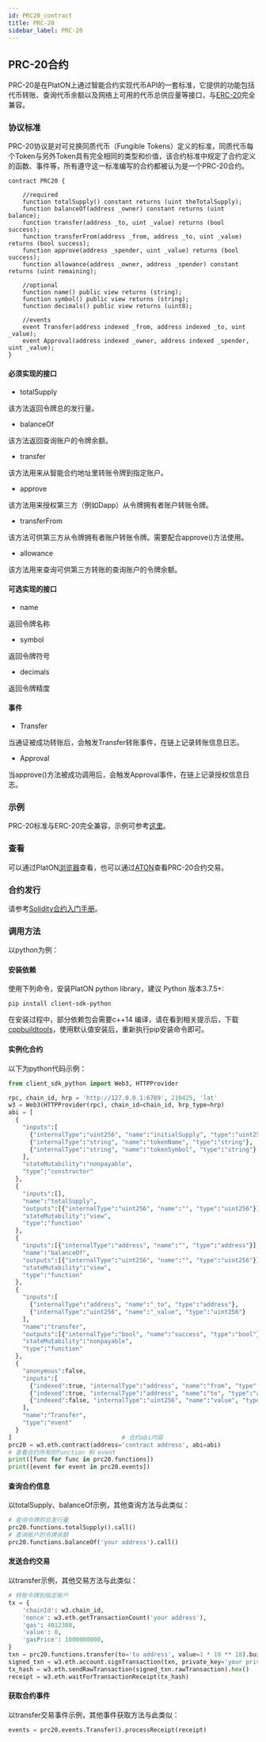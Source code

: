 ```yaml
---
id: PRC20_contract
title: PRC-20
sidebar_label: PRC-20
---
```


## PRC-20合约

PRC-20是在PlatON上通过智能合约实现代币API的一套标准，它提供的功能包括代币转账、查询代币余额以及网络上可用的代币总供应量等接口，与[ERC-20](https://eips.ethereum.org/EIPS/eip-20)完全兼容。

### 协议标准

PRC-20协议是对可兑换同质代币（Fungible Tokens）定义的标准，同质代币每个Token与另外Token具有完全相同的类型和价值，该合约标准中规定了合约定义的函数、事件等，所有遵守这一标准编写的合约都被认为是一个PRC-20合约。

``` solidity
contract PRC20 {

	//required
    function totalSupply() constant returns (uint theTotalSupply);
    function balanceOf(address _owner) constant returns (uint balance);
    function transfer(address _to, uint _value) returns (bool success);
    function transferFrom(address _from, address _to, uint _value) returns (bool success);
    function approve(address _spender, uint _value) returns (bool success);
    function allowance(address _owner, address _spender) constant returns (uint remaining);
	
	//optional
	function name() public view returns (string);
	function symbol() public view returns (string);
	function decimals() public view returns (uint8);
	
	//events
    event Transfer(address indexed _from, address indexed _to, uint _value);
    event Approval(address indexed _owner, address indexed _spender, uint _value);
}
```

#### 必须实现的接口

- totalSupply

该方法返回令牌总的发行量。

- balanceOf

该方法返回查询账户的令牌余额。

- transfer

该方法用来从智能合约地址里转账令牌到指定账户。

- approve

该方法用来授权第三方（例如Dapp）从令牌拥有者账户转账令牌。

- transferFrom

该方法可供第三方从令牌拥有者账户转账令牌。需要配合approve()方法使用。

- allowance

该方法用来查询可供第三方转账的查询账户的令牌余额。

#### 可选实现的接口

- name

返回令牌名称

- symbol

返回令牌符号

- decimals

返回令牌精度

#### 事件

- Transfer

当通证被成功转账后，会触发Transfer转账事件，在链上记录转账信息日志。

- Approval

当approve()方法被成功调用后，会触发Approval事件，在链上记录授权信息日志。

### 示例

PRC-20标准与ERC-20完全兼容，示例可参考[这里](https://github.com/OpenZeppelin/openzeppelin-contracts/tree/9b3710465583284b8c4c5d2245749246bb2e0094/contracts/token/ERC20)。

### 查看

可以通过PlatON[浏览器](https://scan.platon.network/tokens/tokensTranfer/prc20)查看，也可以通过[ATON](https://devdocs.platon.network/docs/zh-CN/ATON-user-manual/)查看PRC-20合约交易。

### 合约发行

请参考[Solidity合约入门手册](/docs/zh-CN/Solidity_Dev_Manual#入门手册)。

### 调用方法

以python为例：

#### 安装依赖

使用下列命令，安装PlatON python library，建议 Python 版本3.7.5+:

``` shell
pip install client-sdk-python
```

在安装过程中，部分依赖包会需要c++14 编译，请在看到相关提示后，下载[cppbuildtools](http://go.microsoft.com/fwlink/?LinkId=691126)，使用默认值安装后，重新执行pip安装命令即可。

#### 实例化合约

以下为python代码示例：

``` python
from client_sdk_python import Web3, HTTPProvider

rpc, chain_id, hrp = 'http://127.0.0.1:6789', 210425, 'lat'
w3 = Web3(HTTPProvider(rpc), chain_id=chain_id, hrp_type=hrp)
abi = [
  {
    "inputs":[
      {"internalType":"uint256", "name":"initialSupply", "type":"uint256"},
      {"internalType":"string", "name":"tokenName", "type":"string"},
      {"internalType":"string", "name":"tokenSymbol", "type":"string"}
	],
    "stateMutability":"nonpayable",
    "type":"constructor"
  },
  {
    "inputs":[],
    "name":"totalSupply",
    "outputs":[{"internalType":"uint256", "name":"", "type":"uint256"}],
    "stateMutability":"view",
    "type":"function"
  },
  {
    "inputs":[{"internalType":"address", "name":"", "type":"address"}],
    "name":"balanceOf",
    "outputs":[{"internalType":"uint256", "name":"", "type":"uint256"}],
    "stateMutability":"view",
    "type":"function"
  },
  {
    "inputs":[
      {"internalType":"address", "name":"_to", "type":"address"},
      {"internalType":"uint256", "name":"_value", "type":"uint256"}
	],
    "name":"transfer",
    "outputs":[{"internalType":"bool", "name":"success", "type":"bool"}],
    "stateMutability":"nonpayable",
    "type":"function"
  },
  {
    "anonymous":false,
    "inputs":[
      {"indexed":true, "internalType":"address", "name":"from", "type":"address"},
      {"indexed":true, "internalType":"address", "name":"to", "type":"address"},
      {"indexed":false, "internalType":"uint256", "name":"value", "type":"uint256"}
	],
    "name":"Transfer",
    "type":"event"
  }
]								# 合约abi内容
prc20 = w3.eth.contract(address='contract address', abi=abi)
# 查看合约所有的function 和 event
print([func for func in prc20.functions])
print([event for event in prc20.events])
```

#### 查询合约信息
以totalSupply、balanceOf示例，其他查询方法与此类似：

``` python
# 查询令牌的总发行量
prc20.functions.totalSupply().call()
# 查询账户的令牌余额
prc20.functions.balanceOf('your address').call()
```

#### 发送合约交易
以transfer示例，其他交易方法与此类似：

``` python
# 转账令牌到指定账户
tx = {
    'chainId': w3.chain_id,
    'nonce': w3.eth.getTransactionCount('your address'),
    'gas': 4012388,
    'value': 0,
    'gasPrice': 1000000000,
}
txn = prc20.functions.transfer(to='to address', value=1 * 10 ** 18).buildTransaction(tx)
signed_txn = w3.eth.account.signTransaction(txn, private_key='your private key')
tx_hash = w3.eth.sendRawTransaction(signed_txn.rawTransaction).hex()
receipt = w3.eth.waitForTransactionReceipt(tx_hash)
```

#### 获取合约事件
以transfer交易事件示例，其他事件获取方法与此类似：

``` python
events = prc20.events.Transfer().processReceipt(receipt)
```


